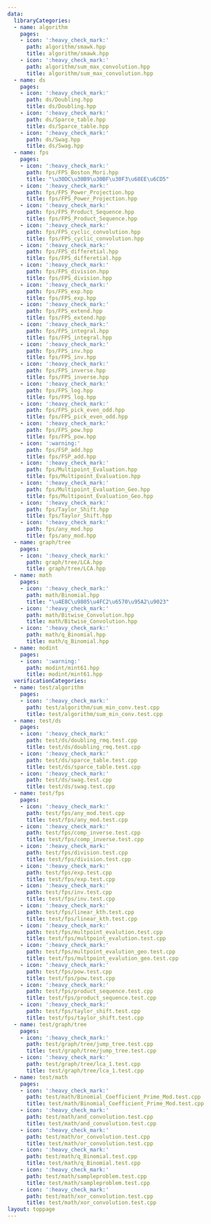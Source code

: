 ```yaml
---
data:
  libraryCategories:
  - name: algorithm
    pages:
    - icon: ':heavy_check_mark:'
      path: algorithm/smawk.hpp
      title: algorithm/smawk.hpp
    - icon: ':heavy_check_mark:'
      path: algorithm/sum_max_convolution.hpp
      title: algorithm/sum_max_convolution.hpp
  - name: ds
    pages:
    - icon: ':heavy_check_mark:'
      path: ds/Doubling.hpp
      title: ds/Doubling.hpp
    - icon: ':heavy_check_mark:'
      path: ds/Sparce_table.hpp
      title: ds/Sparce_table.hpp
    - icon: ':heavy_check_mark:'
      path: ds/Swag.hpp
      title: ds/Swag.hpp
  - name: fps
    pages:
    - icon: ':heavy_check_mark:'
      path: fps/FPS_Boston_Mori.hpp
      title: "\u30DC\u30B9\u30BF\u30F3\u68EE\u6CD5"
    - icon: ':heavy_check_mark:'
      path: fps/FPS_Power_Projection.hpp
      title: fps/FPS_Power_Projection.hpp
    - icon: ':heavy_check_mark:'
      path: fps/FPS_Product_Sequence.hpp
      title: fps/FPS_Product_Sequence.hpp
    - icon: ':heavy_check_mark:'
      path: fps/FPS_cyclic_convolution.hpp
      title: fps/FPS_cyclic_convolution.hpp
    - icon: ':heavy_check_mark:'
      path: fps/FPS_differetial.hpp
      title: fps/FPS_differetial.hpp
    - icon: ':heavy_check_mark:'
      path: fps/FPS_division.hpp
      title: fps/FPS_division.hpp
    - icon: ':heavy_check_mark:'
      path: fps/FPS_exp.hpp
      title: fps/FPS_exp.hpp
    - icon: ':heavy_check_mark:'
      path: fps/FPS_extend.hpp
      title: fps/FPS_extend.hpp
    - icon: ':heavy_check_mark:'
      path: fps/FPS_integral.hpp
      title: fps/FPS_integral.hpp
    - icon: ':heavy_check_mark:'
      path: fps/FPS_inv.hpp
      title: fps/FPS_inv.hpp
    - icon: ':heavy_check_mark:'
      path: fps/FPS_inverse.hpp
      title: fps/FPS_inverse.hpp
    - icon: ':heavy_check_mark:'
      path: fps/FPS_log.hpp
      title: fps/FPS_log.hpp
    - icon: ':heavy_check_mark:'
      path: fps/FPS_pick_even_odd.hpp
      title: fps/FPS_pick_even_odd.hpp
    - icon: ':heavy_check_mark:'
      path: fps/FPS_pow.hpp
      title: fps/FPS_pow.hpp
    - icon: ':warning:'
      path: fps/FSP_add.hpp
      title: fps/FSP_add.hpp
    - icon: ':heavy_check_mark:'
      path: fps/Multipoint_Evaluation.hpp
      title: fps/Multipoint_Evaluation.hpp
    - icon: ':heavy_check_mark:'
      path: fps/Multipoint_Evaluation_Geo.hpp
      title: fps/Multipoint_Evaluation_Geo.hpp
    - icon: ':heavy_check_mark:'
      path: fps/Taylor_Shift.hpp
      title: fps/Taylor_Shift.hpp
    - icon: ':heavy_check_mark:'
      path: fps/any_mod.hpp
      title: fps/any_mod.hpp
  - name: graph/tree
    pages:
    - icon: ':heavy_check_mark:'
      path: graph/tree/LCA.hpp
      title: graph/tree/LCA.hpp
  - name: math
    pages:
    - icon: ':heavy_check_mark:'
      path: math/Binomial.hpp
      title: "\u4E8C\u9805\u4FC2\u6570\u95A2\u9023"
    - icon: ':heavy_check_mark:'
      path: math/Bitwise_Convolution.hpp
      title: math/Bitwise_Convolution.hpp
    - icon: ':heavy_check_mark:'
      path: math/q_Binomial.hpp
      title: math/q_Binomial.hpp
  - name: modint
    pages:
    - icon: ':warning:'
      path: modint/mint61.hpp
      title: modint/mint61.hpp
  verificationCategories:
  - name: test/algorithm
    pages:
    - icon: ':heavy_check_mark:'
      path: test/algorithm/sum_min_conv.test.cpp
      title: test/algorithm/sum_min_conv.test.cpp
  - name: test/ds
    pages:
    - icon: ':heavy_check_mark:'
      path: test/ds/doubling_rmq.test.cpp
      title: test/ds/doubling_rmq.test.cpp
    - icon: ':heavy_check_mark:'
      path: test/ds/sparce_table.test.cpp
      title: test/ds/sparce_table.test.cpp
    - icon: ':heavy_check_mark:'
      path: test/ds/swag.test.cpp
      title: test/ds/swag.test.cpp
  - name: test/fps
    pages:
    - icon: ':heavy_check_mark:'
      path: test/fps/any_mod.test.cpp
      title: test/fps/any_mod.test.cpp
    - icon: ':heavy_check_mark:'
      path: test/fps/comp_inverse.test.cpp
      title: test/fps/comp_inverse.test.cpp
    - icon: ':heavy_check_mark:'
      path: test/fps/division.test.cpp
      title: test/fps/division.test.cpp
    - icon: ':heavy_check_mark:'
      path: test/fps/exp.test.cpp
      title: test/fps/exp.test.cpp
    - icon: ':heavy_check_mark:'
      path: test/fps/inv.test.cpp
      title: test/fps/inv.test.cpp
    - icon: ':heavy_check_mark:'
      path: test/fps/linear_kth.test.cpp
      title: test/fps/linear_kth.test.cpp
    - icon: ':heavy_check_mark:'
      path: test/fps/multpoint_evalution.test.cpp
      title: test/fps/multpoint_evalution.test.cpp
    - icon: ':heavy_check_mark:'
      path: test/fps/multpoint_evalution_geo.test.cpp
      title: test/fps/multpoint_evalution_geo.test.cpp
    - icon: ':heavy_check_mark:'
      path: test/fps/pow.test.cpp
      title: test/fps/pow.test.cpp
    - icon: ':heavy_check_mark:'
      path: test/fps/product_sequence.test.cpp
      title: test/fps/product_sequence.test.cpp
    - icon: ':heavy_check_mark:'
      path: test/fps/taylor_shift.test.cpp
      title: test/fps/taylor_shift.test.cpp
  - name: test/graph/tree
    pages:
    - icon: ':heavy_check_mark:'
      path: test/graph/tree/jump_tree.test.cpp
      title: test/graph/tree/jump_tree.test.cpp
    - icon: ':heavy_check_mark:'
      path: test/graph/tree/lca_1.test.cpp
      title: test/graph/tree/lca_1.test.cpp
  - name: test/math
    pages:
    - icon: ':heavy_check_mark:'
      path: test/math/Binomial_Coefficient_Prime_Mod.test.cpp
      title: test/math/Binomial_Coefficient_Prime_Mod.test.cpp
    - icon: ':heavy_check_mark:'
      path: test/math/and_convolution.test.cpp
      title: test/math/and_convolution.test.cpp
    - icon: ':heavy_check_mark:'
      path: test/math/or_convolution.test.cpp
      title: test/math/or_convolution.test.cpp
    - icon: ':heavy_check_mark:'
      path: test/math/q_Binomial.test.cpp
      title: test/math/q_Binomial.test.cpp
    - icon: ':heavy_check_mark:'
      path: test/math/sampleproblem.test.cpp
      title: test/math/sampleproblem.test.cpp
    - icon: ':heavy_check_mark:'
      path: test/math/xor_convolution.test.cpp
      title: test/math/xor_convolution.test.cpp
layout: toppage
---
```

